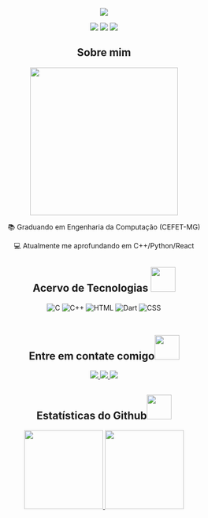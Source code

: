 <p align="center">
<img src="imgs/banner-celso.png" width=""/> 
</p>

<p align="center">
 <!-- <img src="https://badges.pufler.dev/visits/celzin/celzin"/> -->
 <img src="https://badges.pufler.dev/years/celzin/?style=for-the-badge&color=blue"/>
 <img src="https://badges.pufler.dev/repos/celzin/?style=for-the-badge&color=blue"/>
 <img src="https://badges.pufler.dev/commits/monthly/celzin/?style=for-the-badge&color=blue" />
</p>
<h2 align="center">Sobre mim</h2>
<p align="center">
<img src="imgs/sweaty-speedrunner.gif" width="300"/> 
</p>
<div align="center" >
📚 Graduando em Engenharia da Computação (CEFET-MG)

💻 Atualmente me aprofundando em C++/Python/React
</div>

 <h2 align="center"> Acervo de Tecnologias <img src="https://media.giphy.com/media/WFZvB7VIXBgiz3oDXE/giphy.gif" width="50"></h2>

 <div align="center"style="display: inline_block">
  <img align="center" alt="C" src="https://img.shields.io/badge/C-00599C?style=for-the-badge&logo=c&logoColor=white" />
  <img align="center" alt="C++" src="https://img.shields.io/badge/C%2B%2B-00599C?style=for-the-badge&logo=c%2B%2B&logoColor=white" />
  <img align="center" alt="HTML" src="https://img.shields.io/badge/HTML-239120?style=for-the-badge&logo=html5&logoColor=white" />
  <img align="center" alt="Dart" src="https://img.shields.io/badge/Dart-0175C2?style=for-the-badge&logo=dart&logoColor=white" />
  <img align="center" alt="CSS" src="https://img.shields.io/badge/CSS-239120?&style=for-the-badge&logo=css3&logoColor=white" />
</div><br/>
<h2 align="center">Entre em contate comigo<img src="https://media0.giphy.com/media/jqNPzdTTxQfOgOqpO4/source.gif" width="50"></h2>

<p align="center">
<a href="https://www.linkedin.com/in/celsovinicius23/">
 <img src="https://img.shields.io/badge/-celsovinicius23-blue?style=for-the-badge&logo=Linkedin&logoColor=white&link=https://www.linkedin.com/in/celsovinicius23"/>
</a>
<a href="mailto: celso.23@aluno.cefetmg.br">
 <img src="https://img.shields.io/badge/-celso.23@aluno.cefetmg.br-c14438?style=for-the-badge&logo=Gmail&logoColor=white&link=mailto:celso.23@aluno.cefetmg.br"/>
</a>
 <a href="https://t.me/celso_vsf">
 <img src=" https://img.shields.io/badge/celsovsf-2CA5E0?style=for-the-badge&logo=telegram&logoColor=whitelink=https://t.me/celso_vsf"/>
</a>
</p>


<h2 align="center">
  Estatísticas do Github<img src="https://media.giphy.com/media/VgCDAzcKvsR6OM0uWg/giphy.gif" width="50">
</h2>

<div align="center">
  <a href="https://github.com/celzin">
  <img height="160em" src="https://github-readme-stats.vercel.app/api?username=celzin&show_icons=true&theme=prussian&include_all_commits=true&count_private=true"/>
  <img height="160em" src="https://github-readme-stats.vercel.app/api/top-langs/?username=celzin&layout=compact&langs_count=7&theme=prussian"/>
</div>


